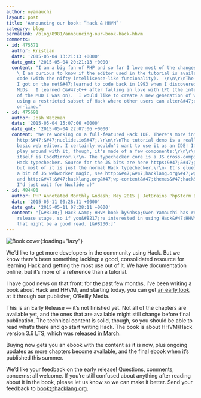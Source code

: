 ```yaml
---
author: oyamauchi
layout: post
title: 'Announcing our book: “Hack & HHVM”'
category: blog
permalink: /blog/8981/announcing-our-book-hack-hhvm
comments:
- id: 475571
  author: Kristian
  date: '2015-05-04 13:21:13 +0000'
  date_gmt: '2015-05-04 20:21:13 +0000'
  content: "I am a big fan of PHP and so far I love most of the changes I see in Hack.
    \ I am curious to know if the editor used in the tutorial is available as source
    code (with the nifty intellisense-like funcionality).  \r\n\r\nThe reason I ask:
    I got on the net&#47;learned to code back in 1993 when I discovered text-based
    MUDs.  I learned C&#47;C++ after falling in love with LPC (the interpreted language
    of the MUD I was on).  I would like to create a new generation of web-based MUD
    using a restricted subset of Hack where other users can alter&#47;extend the codebase
    on-line."
- id: 475691
  author: Josh Watzman
  date: '2015-05-04 15:07:06 +0000'
  date_gmt: '2015-05-04 22:07:06 +0000'
  content: "We're working on a full-featured Hack IDE. There's more information at
    http:&#47;&#47;nuclide.io&#47;.\r\n\r\nThe tutorial demo is a really really really
    basic web editor. I certainly wouldn't want to use it as an IDE! If you want to
    play around with it, though, it's made of a few components:\r\n\r\n- The editor
    itself is CodeMirror.\r\n- The typechecker core is a JS cross-compile of the actual
    Hack typechecker. Source for the JS bits are here https:&#47;&#47;github.com&#47;facebook&#47;hhvm&#47;tree&#47;master&#47;hphp&#47;hack&#47;src&#47;js
    but most of it is just the normal Hack typechecker.\r\n- It's glued together with
    a bit of JS webworker magic, see http:&#47;&#47;hacklang.org&#47;wp-content&#47;themes&#47;hack&#47;demo&#47;hack_demo.js
    and http:&#47;&#47;hacklang.org&#47;wp-content&#47;themes&#47;hack&#47;demo&#47;hack_demo_worker.js\r\n\r\nBut
    I'd just wait for Nuclide :)"
- id: 484481
  author: PHP Annotated Monthly &ndash; May 2015 | JetBrains PhpStorm Blog
  date: '2015-05-11 00:28:11 +0000'
  date_gmt: '2015-05-11 07:28:11 +0000'
  content: "[&#8230;] Hack &amp; HHVM book by&nbsp;Owen Yamauchi has reached early
    release stage, so if you&#8217;re interested in using Hack&#47;HHVM in your projects,
    that might be a good read. [&#8230;]"
---
```


![Book cover](/static/images/posts/rc_cat.gif){:loading="lazy"}

We’d like to get more developers in the community using Hack. But we know there’s been something lacking: a good, consolidated resource for learning Hack and getting the most use out of it. We have documentation online, but it’s more of a reference than a tutorial.

<!--truncate-->

I have good news on that front: for the past few months, I’ve been writing a book about Hack and HHVM, and starting today, you can get [an early look](http://shop.oreilly.com/product/0636920037194.do) at it through our publisher, O’Reilly Media.

This is an Early Release — it’s not finished yet. Not all of the chapters are available yet, and the ones that are available might still change before final publication. The technical content is solid, though, so you should be able to read what’s there and go start writing Hack. The book is about HHVM/Hack version 3.6 LTS, which was [released in March](http://hhvm.com/blog/8849/hhvm-3-6-0).

Buying now gets you an ebook with the content as it is now, plus ongoing updates as more chapters become available, and the final ebook when it’s published this summer.

We’d like your feedback on the early release! Questions, comments, concerns: all welcome. If you’re still confused about anything after reading about it in the book, please let us know so we can make it better. Send your feedback to [book@hacklang.org](mailto:book@hacklang.org).
